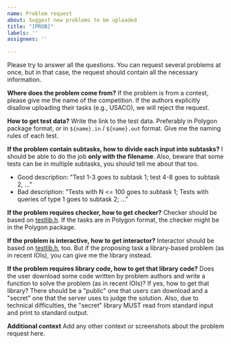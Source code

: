 ```yaml
---
name: Problem request
about: Suggest new problems to be uploaded
title: "[PROB]"
labels: ''
assignees: ''

---
```


Please try to answer all the questions. You can request several problems at once, but in that case, the request should contain all the necessary information.

**Where does the problem come from?**
If the problem is from a contest, please give me the name of the competition. If the authors explicitly disallow uploading their tasks (e.g., USACO), we will reject the request.

**How to get test data?**
Write the link to the test data. Preferably in Polygon package format, or in `${name}.in` / `${name}.out` format. Give me the naming rules of each test.

**If the problem contain subtasks, how to divide each input into subtasks?**
I should be able to do the job **only with the filename**. Also, beware that some tests can be in multiple subtasks, you should tell me about that too.
- Good description: "Test 1-3 goes to subtask 1; test 4-8 goes to subtask 2, ..." 
- Bad description: "Tests with N <= 100 goes to subtask 1; Tests with queries of type 1 goes to subtask 2; ..."

**If the problem requires checker, how to get checker?**
Checker should be based on [testlib.h](https://github.com/MikeMirzayanov/testlib). 
If the tasks are in Polygon format, the checker might be in the Polygon package.

**If the problem is interactive, how to get interactor?**
Interactor should be based on [testlib.h](https://github.com/MikeMirzayanov/testlib), too. But if the proposing task a library-based problem (as in recent IOIs), you can give me the library instead.

**If the problem requires library code, how to get that library code?**
Does the user download some code written by problem authors and write a function to solve the problem (as in recent IOIs)? 
If yes, how to get that library? There should be a "public" one that users can download and a "secret" one that the server uses to judge the solution.
Also, due to technical difficulties, the "secret" library MUST read from standard input and print to standard output.

**Additional context**
Add any other context or screenshots about the problem request here.
